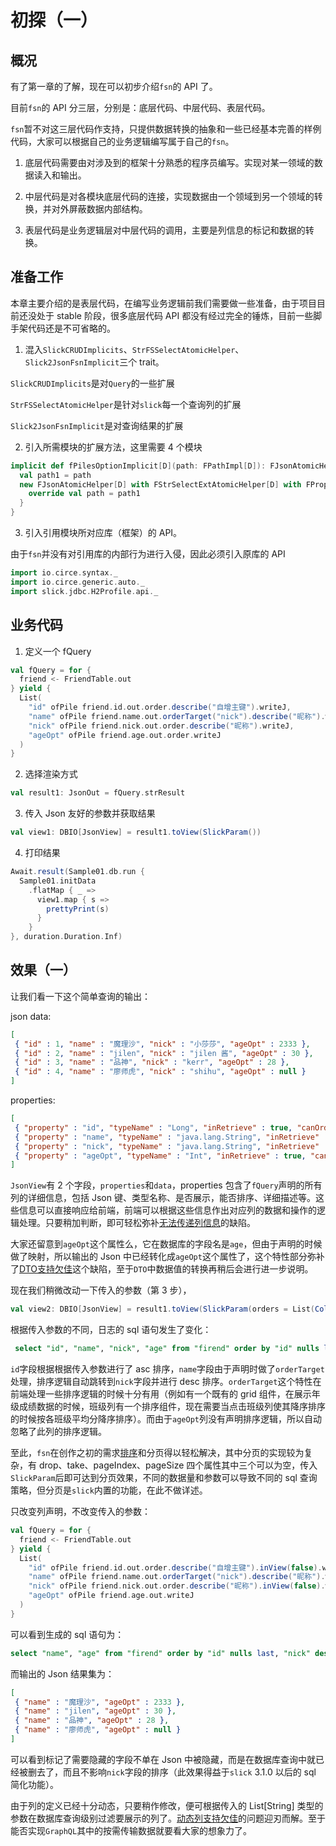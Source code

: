 # 初探（一）

## 概况

有了第一章的了解，现在可以初步介绍`fsn`的 API 了。

目前`fsn`的 API 分三层，分别是：底层代码、中层代码、表层代码。

`fsn`暂不对这三层代码作支持，只提供数据转换的抽象和一些已经基本完善的样例代码，大家可以根据自己的业务逻辑编写属于自己的`fsn`。

1. 底层代码需要由对涉及到的框架十分熟悉的程序员编写。实现对某一领域的数据读入和输出。

1. 中层代码是对各模块底层代码的连接，实现数据由一个领域到另一个领域的转换，并对外屏蔽数据内部结构。

1. 表层代码是业务逻辑层对中层代码的调用，主要是列信息的标记和数据的转换。

## 准备工作

本章主要介绍的是表层代码，在编写业务逻辑前我们需要做一些准备，由于项目目前还没处于 stable 阶段，很多底层代码 API 都没有经过完全的锤炼，目前一些脚手架代码还是不可省略的。

1. 混入`SlickCRUDImplicits`、`StrFSSelectAtomicHelper`、`Slick2JsonFsnImplicit`三个 trait。

`SlickCRUDImplicits`是对`Query`的一些扩展

`StrFSSelectAtomicHelper`是针对`slick`每一个查询列的扩展

`Slick2JsonFsnImplicit`是对查询结果的扩展

2. 引入所需模块的扩展方法，这里需要 4 个模块

```scala
implicit def fPilesOptionImplicit[D](path: FPathImpl[D]): FJsonAtomicHelper[D] with FStrSelectExtAtomicHelper[D] with FPropertyAtomicHelper[D] with FDefaultAtomicHelper[D] = {
  val path1 = path
  new FJsonAtomicHelper[D] with FStrSelectExtAtomicHelper[D] with FPropertyAtomicHelper[D] with FDefaultAtomicHelper[D] {
    override val path = path1
  }
}
```

3. 引入引用模块所对应库（框架）的 API。

由于`fsn`并没有对引用库的内部行为进行入侵，因此必须引入原库的 API

```scala
import io.circe.syntax._
import io.circe.generic.auto._
import slick.jdbc.H2Profile.api._
```

## 业务代码

1. 定义一个 fQuery

```scala
val fQuery = for {
  friend <- FriendTable.out
} yield {
  List(
    "id" ofPile friend.id.out.order.describe("自增主键").writeJ,
    "name" ofPile friend.name.out.orderTarget("nick").describe("昵称").writeJ,
    "nick" ofPile friend.nick.out.order.describe("昵称").writeJ,
    "ageOpt" ofPile friend.age.out.order.writeJ
  )
}
```

2. 选择渲染方式

```scala
val result1: JsonOut = fQuery.strResult
```

3. 传入 Json 友好的参数并获取结果

```scala
val view1: DBIO[JsonView] = result1.toView(SlickParam())
```

4. 打印结果

```scala
Await.result(Sample01.db.run {
  Sample01.initData
    .flatMap { _ =>
      view1.map { s =>
        prettyPrint(s)
      }
    }
}, duration.Duration.Inf)
```

## 效果（一）

让我们看一下这个简单查询的输出：

json data:

```json
[
 { "id" : 1, "name" : "魔理沙", "nick" : "小莎莎", "ageOpt" : 2333 },
 { "id" : 2, "name" : "jilen", "nick" : "jilen 酱", "ageOpt" : 30 },
 { "id" : 3, "name" : "品神", "nick" : "kerr", "ageOpt" : 28 },
 { "id" : 4, "name" : "廖师虎", "nick" : "shihu", "ageOpt" : null }
]
```

properties:
```json
[
 { "property" : "id", "typeName" : "Long", "inRetrieve" : true, "canOrder" : true, "isDefaultDesc" : true, "describe" : "自增主键" },
 { "property" : "name", "typeName" : "java.lang.String", "inRetrieve" : true, "canOrder" : false, "isDefaultDesc" : true, "describe" : "昵称" },
 { "property" : "nick", "typeName" : "java.lang.String", "inRetrieve" : true, "canOrder" : true, "isDefaultDesc" : true, "describe" : "昵称" },
 { "property" : "ageOpt", "typeName" : "Int", "inRetrieve" : true, "canOrder" : true, "isDefaultDesc" : true, "describe" : null }
]
```

`JsonView`有 2 个字段，`properties`和`data`，properties 包含了`fQuery`声明的所有列的详细信息，包括 Json 键、类型名称、是否展示，能否排序、详细描述等。这些信息可以直接响应给前端，前端可以根据这些信息作出对应列的数据和操作的逻辑处理。只要稍加判断，即可轻松弥补[无法传递列信息](doc-01.md#3-无法传递列信息)的缺陷。

大家还留意到`ageOpt`这个属性么，它在数据库的字段名是`age`，但由于声明的时候做了映射，所以输出的 Json 中已经转化成`ageOpt`这个属性了，这个特性部分弥补了[DTO支持欠佳](doc-01.md#4-dto-支持欠佳)这个缺陷，至于`DTO`中数据值的转换再稍后会进行进一步说明。

现在我们稍微改动一下传入的参数（第 3 步），

```scala
val view2: DBIO[JsonView] = result1.toView(SlickParam(orders = List(ColumnOrder("name", true), ColumnOrder("id", false), ColumnOrder("ageOpt", false))))
```

根据传入参数的不同，日志的 sql 语句发生了变化：

```sql
 select "id", "name", "nick", "age" from "firend" order by "id" nulls last, "nick" desc nulls last
```

`id`字段根据根据传入参数进行了 asc 排序，`name`字段由于声明时做了`orderTarget`处理，排序逻辑自动跳转到`nick`字段并进行 desc 排序。`orderTarget`这个特性在前端处理一些排序逻辑的时候十分有用（例如有一个既有的 grid 组件，在展示年级成绩数据的时候，班级列有一个排序组件，现在需要当点击班级列使其降序排序的时候按各班级平均分降序排序）。而由于`ageOpt`列没有声明排序逻辑，所以自动忽略了此列的排序逻辑。

至此，`fsn`在创作之初的需求[排序](doc-01.md#1-烦人的-sortby)和分页得以轻松解决，其中分页的实现较为复杂，有 drop、take、pageIndex、pageSize 四个属性其中三个可以为空，传入`SlickParam`后即可达到分页效果，不同的数据量和参数可以导致不同的 sql 查询策略，但分页是`slick`内置的功能，在此不做详述。

只改变列声明，不改变传入的参数：

```scala
val fQuery = for {
  friend <- FriendTable.out
} yield {
  List(
    "id" ofPile friend.id.out.order.describe("自增主键").inView(false).writeJ,
    "name" ofPile friend.name.out.orderTarget("nick").describe("昵称").writeJ,
    "nick" ofPile friend.nick.out.order.describe("昵称").inView(false).writeJ,
    "ageOpt" ofPile friend.age.out.writeJ
  )
}
```

可以看到生成的 sql 语句为：

```sql
select "name", "age" from "firend" order by "id" nulls last, "nick" desc nulls last
```

而输出的 Json 结果集为：

```json
[
 { "name" : "魔理沙", "ageOpt" : 2333 },
 { "name" : "jilen", "ageOpt" : 30 },
 { "name" : "品神", "ageOpt" : 28 },
 { "name" : "廖师虎", "ageOpt" : null }
]
```

可以看到标记了需要隐藏的字段不单在 Json 中被隐藏，而是在数据库查询中就已经被删去了，而且不影响`nick`字段的排序（此效果得益于`slick` 3.1.0 以后的 sql 简化功能）。

由于列的定义已经十分动态，只要稍作修改，便可根据传入的 List[String] 类型的参数在数据库查询级别过滤要展示的列了。[动态列支持欠佳](doc-01.md#2-动态列支持欠佳)的问题迎刃而解。至于能否实现`GraphQL`其中的按需传输数据就要看大家的想象力了。